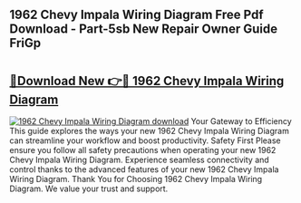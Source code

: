 ## 1962 Chevy Impala Wiring Diagram Free Pdf Download - Part-5sb New Repair Owner Guide FriGp

# <h2><a href="http://dfurvo.blite.top/?on=1962+Chevy+Impala+Wiring+Diagram">🔗Download New 👉🔴 1962 Chevy Impala Wiring Diagram</a></h2>

[![1962 Chevy Impala Wiring Diagram download](https://i.imgur.com/lujVjoI.png)](http://dfurvo.blite.top/?on=1962+Chevy+Impala+Wiring+Diagram)
Your Gateway to Efficiency This guide explores the ways your new 1962 Chevy Impala Wiring Diagram can streamline your workflow and boost productivity. Safety First Please ensure you follow all safety precautions when operating your new 1962 Chevy Impala Wiring Diagram. Experience seamless connectivity and control thanks to the advanced features of your new 1962 Chevy Impala Wiring Diagram. Thank You for Choosing 1962 Chevy Impala Wiring Diagram. We value your trust and support.
